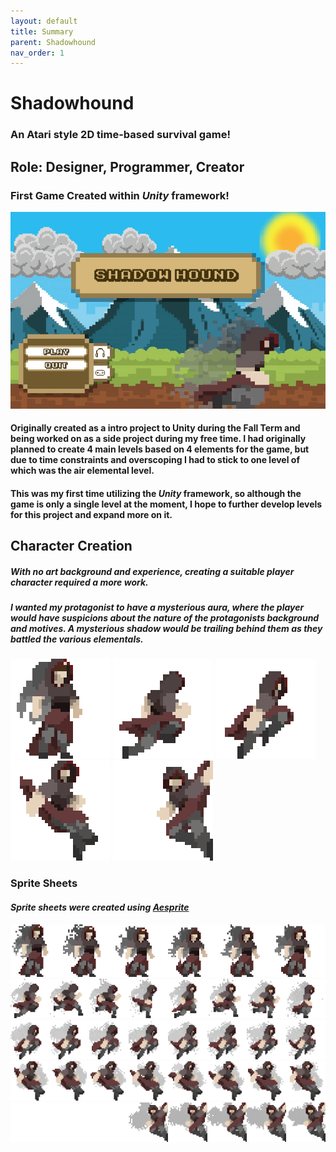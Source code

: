 ```yaml
---
layout: default
title: Summary
parent: Shadowhound
nav_order: 1
---
```


# Shadowhound

### An Atari style 2D time-based survival game!

## Role: **Designer, Programmer, Creator**

### First Game Created within *Unity* framework!

[![Shadowhound Title Screen](./pictures/Title.png)](https://choseo.itch.io/shadowhound)

#### Originally created as a intro project to Unity during the Fall Term and being worked on as a side project during my free time. I had originally planned to create 4 main levels based on 4 elements for the game, but due to time constraints and overscoping I had to stick to one level of which was the air elemental level.

#### This was my first time utilizing the *Unity* framework, so although the game is only a single level at the moment, I hope to further develop levels for this project and expand more on it.

## Character Creation

##### With no art background and experience, creating a suitable player character required a more work.

##### I wanted my protagonist to have a mysterious aura, where the player would have suspicions about the nature of the protagonists background and motives. A mysterious shadow would be trailing behind them as they battled the various elementals.
![Idle Animation](./pictures/500%25.gif) ![Running Animation](./pictures/Running.gif) ![Jumping Animation](./pictures/Jumping.gif) ![Falling Animation](./pictures/Falling.gif) ![Sliding Animation](./pictures/Sliding.gif)

### Sprite Sheets

#### *Sprite sheets were created using [Aesprite](https://www.aseprite.org/)*

![Idle Sprite](./pictures/Idle-sprite.png) ![Running Sprite](./pictures/Running-Animation-export.png) ![Jumping Sprite](./pictures/jumping-animation-export.png) ![Falling Sprite](./pictures/Falling-Animation-export.png) ![Sliding Sprite](./pictures/Sliding-Animation-Flip.png)
